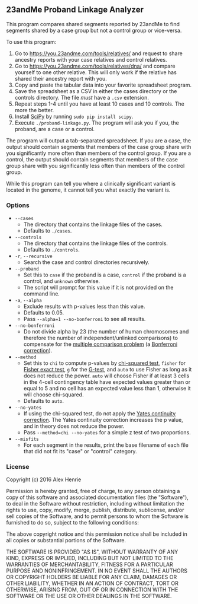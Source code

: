 ## 23andMe Proband Linkage Analyzer

This program compares shared segments reported by 23andMe to find segments
shared by a case group but not a control group or vice-versa.

To use this program:

1. Go to https://you.23andme.com/tools/relatives/ and request to share ancestry
   reports with your case relatives and control relatives.
2. Go to https://you.23andme.com/tools/relatives/dna/ and compare yourself to
   one other relative. This will only work if the relative has shared their
   ancestry report with you.
3. Copy and paste the tabular data into your favorite spreadsheet program.
4. Save the spreadsheet as a CSV in either the cases directory or the controls
   directory. The file *must* have a `.csv` extension.
5. Repeat steps 1-4 until you have at least 10 cases and 10 controls. The more
   the better.
6. Install [SciPy](https://www.scipy.org/) by running `sudo pip install scipy`.
7. Execute `./proband-linkage.py`. The program will ask you if you, the proband,
   are a case or a control.

The program will output a tab-separated spreadsheet. If you are a case, the
output should contain segments that members of the case group share with you
significantly more often than members of the control group. If you are a
control, the output should contain segments that members of the case group share
with you significantly less often than members of the control group.

While this program can tell you where a clinically significant variant is
located in the genome, it cannot tell you what exactly the variant is.

### Options

* `--cases`
    * The directory that contains the linkage files of the cases.
    * Defaults to `./cases`.
* `--controls`
    * The directory that contains the linkage files of the controls.
    * Defaults to `./controls`.
* `-r`, `--recursive`
    * Search the case and control directories recursively.
* `--proband`
    * Set this to `case` if the proband is a case, `control` if the proband is a
      control, and `unknown` otherwise.
    * The script will prompt for this value if it is not provided on the command
      line.
* `-a`, `--alpha`
    * Exclude results with p-values less than this value.
    * Defaults to 0.05.
    * Pass `--alpha=1 --no-bonferroni` to see all results.
* `--no-bonferroni`
    * Do not divide alpha by 23 (the number of human chromosomes and therefore
      the number of independent/unlinked comparisons) to compensate for the
      [multiple comparison problem](https://en.wikipedia.org/wiki/Multiple_comparisons_problem)
      (a [Bonferroni correction](https://en.wikipedia.org/wiki/Bonferroni_correction)).
* `--method`
    * Set this to `chi` to compute p-values by
      [chi-squared test](https://en.wikipedia.org/wiki/Chi-squared_test),
      `fisher` for
      [Fisher exact test](https://en.wikipedia.org/wiki/Fisher%27s_exact_test),
      `g` for the [G-test](https://en.wikipedia.org/wiki/G-test),
      and `auto` to use Fisher as long as it does not reduce the power. `auto`
      will choose Fisher if at least 3 cells in the 4-cell contingency table
      have expected values greater than or equal to 5 and no cell has an
      expected value less than 1, otherwise it will choose chi-squared.
    * Defaults to `auto`.
* `--no-yates`
    * If using the chi-squared test, do not apply the
      [Yates continuity correction](https://en.wikipedia.org/wiki/Yates%27s_correction_for_continuity).
      The Yates continuity correction increases the p value, and in theory does
      not reduce the power.
    * Pass `--method=chi --no-yates` for a simple z test of two proportions.
* `--misfits`
    * For each segment in the results, print the base filename of each file that
      did not fit its "case" or "control" category.

### License

Copyright (c) 2016 Alex Henrie

Permission is hereby granted, free of charge, to any person obtaining a copy of
this software and associated documentation files (the "Software"), to deal in
the Software without restriction, including without limitation the rights to
use, copy, modify, merge, publish, distribute, sublicense, and/or sell copies of
the Software, and to permit persons to whom the Software is furnished to do so,
subject to the following conditions:

The above copyright notice and this permission notice shall be included in all
copies or substantial portions of the Software.

THE SOFTWARE IS PROVIDED "AS IS", WITHOUT WARRANTY OF ANY KIND, EXPRESS OR
IMPLIED, INCLUDING BUT NOT LIMITED TO THE WARRANTIES OF MERCHANTABILITY, FITNESS
FOR A PARTICULAR PURPOSE AND NONINFRINGEMENT. IN NO EVENT SHALL THE AUTHORS OR
COPYRIGHT HOLDERS BE LIABLE FOR ANY CLAIM, DAMAGES OR OTHER LIABILITY, WHETHER
IN AN ACTION OF CONTRACT, TORT OR OTHERWISE, ARISING FROM, OUT OF OR IN
CONNECTION WITH THE SOFTWARE OR THE USE OR OTHER DEALINGS IN THE SOFTWARE.
